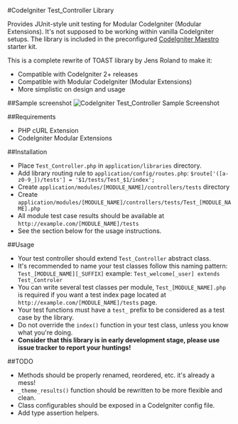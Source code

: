 #CodeIgniter Test_Controller Library

Provides JUnit-style unit testing for Modular CodeIgniter (Modular Extensions).
It's not supposed to be working within vanilla CodeIgniter setups. The library is
included in the preconfigured [CodeIgniter Maestro](https://github.com/sepehr/ci-maestro) starter kit.

This is a complete rewrite of TOAST library by Jens Roland to make it:
* Compatible with CodeIgniter 2+ releases
* Compatible with Modular CodeIgniter (Modular Extensions)
* More simplistic on design and usage

##Sample screenshot
![CodeIgniter Test_Controller Sample Screenshot](http://localhostr.com/file/930/mSRudLHiYHJZ/ci-test-controller.png)

##Requirements
* PHP cURL Extension
* CodeIgniter Modular Extensions

##Installation
* Place `Test_Controller.php` in `application/libraries` directory.
* Add library routing rule to `application/config/routes.php`:
`$route['([a-z0-9_])/tests'] = '$1/tests/Test_$1/index';`
* Create `application/modules/[MODULE_NAME]/controllers/tests` directory
* Create `application/modules/[MODULE_NAME]/controllers/tests/Test_[MODULE_NAME].php`
* All module test case results should be available at `http://example.com/[MODULE_NAME]/tests`
* See the section below for the usage instructions.

##Usage
* Your test controller should extend `Test_Controller` abstract class.
* It's recommended to name your test classes follow this naming pattern: `Test_[MODULE_NAME][_SUFFIX]`
   example: `Test_welcome[_user] extends Test_Controler`
* You can write several test classes per module, `Test_[MODULE_NAME].php` is required
   if you want a test index page located at `http://example.com/[MODULE_NAME]/tests` page.
* Your test functions must have a `test_` prefix to be considered as a test case by the library.
* Do not override the `index()` function in your test class, unless you know what you're doing.
* **Consider that this library is in early development stage, please use issue tracker to report your huntings!**

##TODO
* Methods should be properly renamed, reordered, etc. it's already a mess!
* `_theme_results()` function should be rewritten to be more flexible and clean.
* Class configurables should be exposed in a CodeIgniter config file.
* Add type assertion helpers.